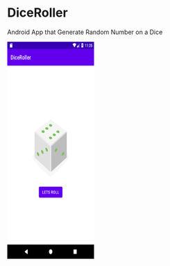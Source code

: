 # DiceRoller
Android App that Generate Random Number on a Dice


<img src="app/src/main/res/drawable/screenshot1.png" width = 200 height = 500/>

